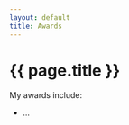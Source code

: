 ```yaml
---
layout: default
title: Awards
---
```


{{ page.title }}
================

My awards include:

- ...
